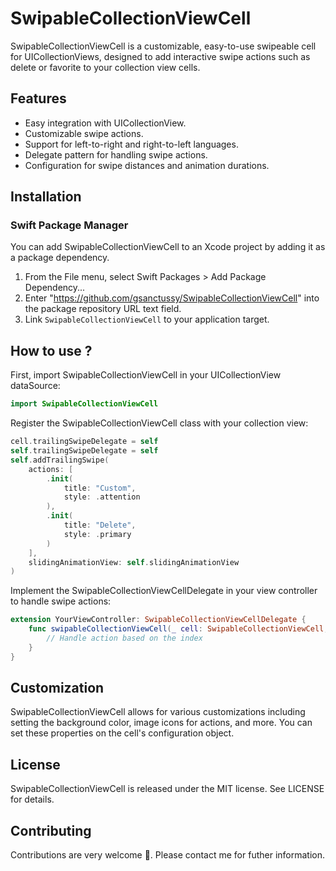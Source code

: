 # SwipableCollectionViewCell

SwipableCollectionViewCell is a customizable, easy-to-use swipeable cell for UICollectionViews, designed to add interactive swipe actions such as delete or favorite to your collection view cells.

## Features

- Easy integration with UICollectionView.
- Customizable swipe actions.
- Support for left-to-right and right-to-left languages.
- Delegate pattern for handling swipe actions.
- Configuration for swipe distances and animation durations.

## Installation

### Swift Package Manager

You can add SwipableCollectionViewCell to an Xcode project by adding it as a package dependency.

1. From the File menu, select Swift Packages > Add Package Dependency...
2. Enter "https://github.com/gsanctussy/SwipableCollectionViewCell" into the package repository URL text field.
3. Link `SwipableCollectionViewCell` to your application target.

## How to use ?

First, import SwipableCollectionViewCell in your UICollectionView dataSource:

```swift
import SwipableCollectionViewCell
```
                                                                
Register the SwipableCollectionViewCell class with your collection view:

```swift
cell.trailingSwipeDelegate = self
self.trailingSwipeDelegate = self
self.addTrailingSwipe(
    actions: [
        .init(
            title: "Custom",
            style: .attention
        ),
        .init(
            title: "Delete",
            style: .primary
        )
    ],
    slidingAnimationView: self.slidingAnimationView
)
````

Implement the SwipableCollectionViewCellDelegate in your view controller to handle swipe actions:

```swift
extension YourViewController: SwipableCollectionViewCellDelegate {
    func swipableCollectionViewCell(_ cell: SwipableCollectionViewCell, didSelectActionAt index: Int) {
        // Handle action based on the index
    }
}
```

## Customization

SwipableCollectionViewCell allows for various customizations including setting the background color, image icons for actions, and more. You can set these properties on the cell's configuration object.

## License

SwipableCollectionViewCell is released under the MIT license. See LICENSE for details.

## Contributing
Contributions are very welcome 🎉. Please contact me for futher information.
